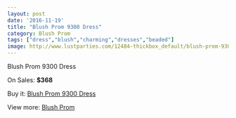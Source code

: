 ```yaml
---
layout: post
date: '2016-11-19'
title: "Blush Prom 9300 Dress"
category: Blush Prom
tags: ["dress","blush","charming","dresses","beaded"]
image: http://www.lustparties.com/12484-thickbox_default/blush-prom-9300-dress.jpg
---
```

Blush Prom 9300 Dress

On Sales: **$368**
<a href="https://www.lustparties.com/en/blush-prom/4652-blush-prom-9300-dress.html"><amp-img layout="responsive" width="600" height="600" src="//www.lustparties.com/12484-thickbox_default/blush-prom-9300-dress.jpg" alt="Blush Prom 9300 Dress 0" /></a>

Buy it: [Blush Prom 9300 Dress](https://www.lustparties.com/en/blush-prom/4652-blush-prom-9300-dress.html "Blush Prom 9300 Dress")

View more: [Blush Prom](https://www.lustparties.com/en/25-blush-prom "Blush Prom")